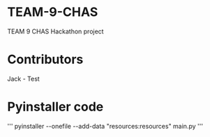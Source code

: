 # TEAM-9-CHAS
TEAM 9 CHAS Hackathon project

# Contributors
Jack - Test

# Pyinstaller code
'''
pyinstaller --onefile --add-data "resources:resources" main.py
'''